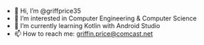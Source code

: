 - 👋 Hi, I’m @griffprice35
- 👀 I’m interested in Computer Engineering & Computer Science
- 🌱 I’m currently learning Kotlin with Android Studio
- 📫 How to reach me: griffin.price@comcast.net

<!---
griffprice35/griffprice35 is a ✨ special ✨ repository because its `README.md` (this file) appears on your GitHub profile.
You can click the Preview link to take a look at your changes.
--->
